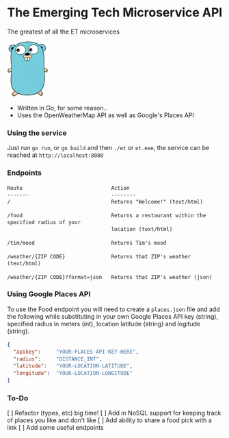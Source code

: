 # The Emerging Tech Microservice API
The greatest of all the ET microservices

![logo](https://raw.githubusercontent.com/mdubbs/et-microservice/master/img/go.png)

* Written in Go, for some reason..
* Uses the OpenWeatherMap API as well as Google's Places API

### Using the service
Just run `go run`, or `go build` and then `./et` or `et.exe`, the service can be reached at `http://localhost:8080`

### Endpoints
```
Route                             Action
-------                           --------
/                                 Returns "Welcome!" (text/html)

/food                             Returns a restaurant within the specified radius of your
                                  location (text/html)

/tim/mood                         Returns Tim's mood

/weather/{ZIP CODE}               Returns that ZIP's weather (text/html)

/weather/{ZIP CODE}?format=json   Returns that ZIP's weather (json)
```
### Using Google Places API

To use the Food endpoint you will need to create a `places.json` file and add the following while substituting in your own Google Places API key (string), specified radius in meters (int), location latitude (string) and logitude (string).

```json
{
  "apikey":     "YOUR-PLACES-API-KEY-HERE",
  "radius":     "DISTANCE_INT",
  "latitude":   "YOUR-LOCATION-LATITUDE",
  "longitude":  "YOUR-LOCATION-LONGITUDE"
}
```
### To-Do
[ ] Refactor (types, etc) big time!
[ ] Add in NoSQL support for keeping track of places you like and don't like
[ ] Add ability to share a food pick with a link
[ ] Add some useful endpoints